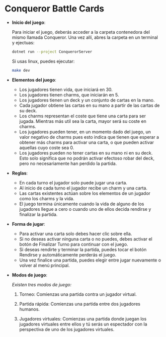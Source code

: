 # Conqueror Battle Cards

+ **Inicio del juego**:
  
  Para iniciar el juego, deberás acceder a la carpeta contenedora del mismo llamada Conqueror. Una vez allí, abres la carpeta en un terminal y ejectuas:
  
  ```bash
  dotnet run --project ConquerorServer
  ```

  Si usas linux, puedes ejecutar:

  ```bash
  make dev
  ```

+ **Elementos del juego**:

  + Los jugadores tienen vida, que iniciará en 30.
  + Los jugadores tienen charms, que iniciarán en 5.
  + Los jugadores tienen un deck y un conjunto de cartas en la mano.
  + Cada jugador obtiene las cartas en su mano a partir de las cartas de su deck.
  + Los charms representan el coste que tiene una carta para ser jugada. Mientras más util sea la carta, mayor será su coste en charms.
  + Los jugadores pueden tener, en un momento dado del juego, un valor negativo de charms pues esto indica que tienen que esperar a obtener más charms para activar una carta, o que pueden activar aquellas cuyo coste sea 0.
  + Los jugadores pueden no tener cartas en su mano ni en su deck. Esto solo significa que no podrán activar efectoso robar del deck, pero no necesariamente han perdido la partida.

+ **Reglas**:

  + En cada turno el jugador solo puede jugar una carta.
  + Al inicio de cada turno el jugador recibe un charm y una carta.  
  + Las cartas existentes actúan sobre los elementos de un jugador como los charms y la vida.
  + El juego termina únicamente cuando la vida de alguno de los jugadores llegue a cero o cuando uno de ellos decida rendirse y finalizar la partida.

+ **Forma de jugar**:

  + Para activar una carta solo debes hacer clic sobre ella.
  + Si no deseas activar ninguna carta o no puedes, debes activar el botón de Finalizar Turno para continuar con el juego.
  + Si deseas rendirte y terminar la partida, puedes tocar el botón Rendirse y automáticamente perderás el juego.
  + Una vez finalice una partida, puedes elegir entre jugar nuevamente o volver al menú principal.

+ **Modos de juego**:

  *Existen tres modos de juego:*
  1. Torneo: Comienzas una partida contra un jugador virtual.

  2. Partida rápida: Comienzas una partida entre dos jugadores humanos.
  
  3. Jugadores virtuales: Comienzas una partida donde juegan los jugadores virtuales entre ellos y tú serás un espectador con la perspectiva de uno de los jugadores virtuales.
  